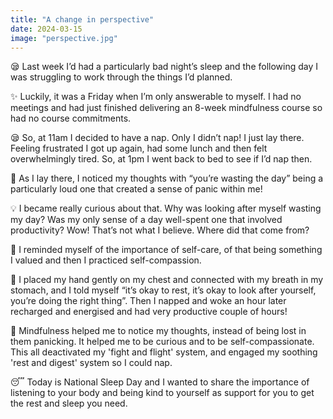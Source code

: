 ```yaml
---
title: "A change in perspective"
date: 2024-03-15
image: "perspective.jpg"
---
```

😪 Last week I’d had a particularly bad night’s sleep and the following day I was struggling to work through the things I’d planned.  
  
✨ Luckily, it was a Friday when I’m only answerable to myself. I had no meetings and had just finished delivering an 8-week mindfulness course so had no course commitments.  
  
😪 So, at 11am I decided to have a nap. Only I didn’t nap! I just lay there. Feeling frustrated I got up again, had some lunch and then felt overwhelmingly tired. So, at 1pm I went back to bed to see if I’d nap then.  
  
🤔 As I lay there, I noticed my thoughts with “you’re wasting the day” being a particularly loud one that created a sense of panic within me!  
  
💡 I became really curious about that. Why was looking after myself wasting my day? Was my only sense of a day well-spent one that involved productivity? Wow! That’s not what I believe. Where did that come from?  
  
💛 I reminded myself of the importance of self-care, of that being something I valued and then I practiced self-compassion.  
  
💛 I placed my hand gently on my chest and connected with my breath in my stomach, and I told myself “it’s okay to rest, it’s okay to look after yourself, you’re doing the right thing”. Then I napped and woke an hour later recharged and energised and had very productive couple of hours!  
  
💛 Mindfulness helped me to notice my thoughts, instead of being lost in them panicking. It helped me to be curious and to be self-compassionate. This all deactivated my 'fight and flight' system, and engaged my soothing 'rest and digest' system so I could nap.  
  
😴 Today is National Sleep Day and I wanted to share the importance of listening to your body and being kind to yourself as support for you to get the rest and sleep you need.